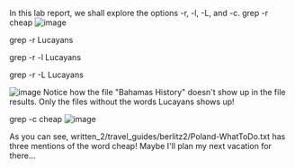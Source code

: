 In this lab report, we shall explore the options -r, -l, -L, and -c.
grep -r cheap
![image](https://user-images.githubusercontent.com/54158686/218286247-f78f5ab7-af10-45a2-a6a0-9b00a24e4b64.png)

grep -r Lucayans



grep -r -l Lucayans



grep -r -L Lucayans 

![image](https://user-images.githubusercontent.com/54158686/218286156-47532184-aa99-4118-9385-f2b387cfd9f4.png)
Notice how the file "Bahamas History" doesn't show up in the file results. Only the files without the words Lucayans shows up!


grep -c cheap
![image](https://user-images.githubusercontent.com/54158686/218286311-34e7d7d9-831c-4541-abe0-9814a78b2ee6.png)

As you can see, written_2/travel_guides/berlitz2/Poland-WhatToDo.txt has three mentions of the word cheap! Maybe I'll plan my next vacation for there...
